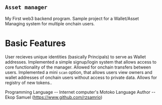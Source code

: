 ## `Asset manager`

My First web3 backend program.
Sample project for a Wallet/Asset Managing system for multiple onchain users.

# Basic Features
User recieves unique identities (basically Principals) to serve as Wallet addresses.
Implemented a simple signup/login system that allows access to core functionality of the manager.
Allowed for onchain transfers between users.
Implemented a mini `scan` option, that allows users view owners and wallet addresses of onchain users without access to private data.
Allows for registry of new tokens..


Programming Language -- Internet computer's Motoko Language
Author -- Ekop Samuel (https://www.github.com/rzsamrio)
